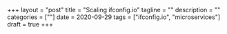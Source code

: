 +++
layout = "post"
title = "Scaling ifconfig.io"
tagline = ""
description = ""
categories = [""]
date = 2020-09-29
tags = ["ifconfig.io", "microservices"]
draft = true
+++
